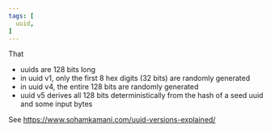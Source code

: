 ```yaml
---
tags: [
  uuid,
]
---
```

That 
- uuids are 128 bits long
- in uuid v1, only the first 8 hex digits (32 bits) are randomly generated
- in uuid v4, the entire 128 bits are randomly generated
- uuid v5 derives all 128 bits deterministically from the hash of a seed uuid and some input bytes

See https://www.sohamkamani.com/uuid-versions-explained/